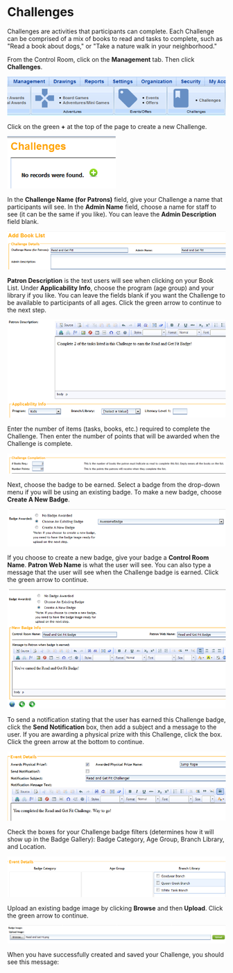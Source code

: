 # Challenges #

Challenges are activities that participants can complete. Each Challenge can be comprised of a mix of books to read and tasks to complete, such as "Read a book about dogs," or "Take a nature walk in your neighborhood."

From the Control Room, click on the **Management** tab. Then click **Challenges**.

![](../_images/challenges-management.png)

Click on the green **+** at the top of the page to create a new Challenge.

![](../_images/challenges-new.png)

In the **Challenge Name (for Patrons)** field, give your Challenge a name that participants will see. In the **Admin Name** field, choose a name for staff to see (it can be the same if you like). You can leave the **Admin Description** field blank.

![](../_images/challenges-name.png)

**Patron Description** is the text users will see when clicking on your Book List. Under **Applicability Info**, choose the program (age group) and your library if you like. You can leave the fields blank if you want the Challenge to be available to participants of all ages. Click the green arrow to continue to the next step.

![](../_images/challenges-description.png)

Enter the number of items (tasks, books, etc.) required to complete the Challenge. Then enter the number of points that will be awarded when the Challenge is complete.

![](../_images/challenges-points.png)

Next, choose the badge to be earned. Select a badge from the drop-down menu if you will be using an existing badge. To make a new badge, choose **Create A New Badge**.

![](../_images/challenges-existing-badge.png)

If you choose to create a new badge, give your badge a **Control Room Name**. **Patron Web Name** is what the user will see. You can also type a message that the user will see when the Challenge badge is earned. Click the green arrow to continue.

![](../_images/challenges-new-badge.png)

To send a notification stating that the user has earned this Challenge badge, click the **Send Notification** box, then add a subject and a message to the user. If you are awarding a physical prize with this Challenge, click the box. Click the green arrow at the bottom to continue.

![](../_images/challenges-notification.png)

Check the boxes for your Challenge badge filters (determines how it will show up in the Badge Gallery): Badge Category, Age Group, Branch Library, and Location.

![](../_images/challenges-filters.png)

Upload an existing badge image by clicking **Browse** and then **Upload**. Click the green arrow to continue.

![](../_images/challenges-upload.png)

When you have successfully created and saved your Challenge, you should see this message:
